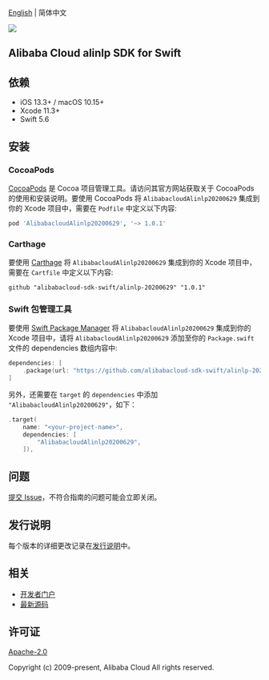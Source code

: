 [English](README.md) | 简体中文

![](https://aliyunsdk-pages.alicdn.com/icons/AlibabaCloud.svg)

## Alibaba Cloud alinlp SDK for Swift

## 依赖

- iOS 13.3+ / macOS 10.15+
- Xcode 11.3+
- Swift 5.6

## 安装

### CocoaPods

[CocoaPods](https://cocoapods.org) 是 Cocoa 项目管理工具。请访问其官方网站获取关于 CocoaPods 的使用和安装说明。要使用 CocoaPods 将 `AlibabacloudAlinlp20200629` 集成到你的 Xcode 项目中，需要在 `Podfile` 中定义以下内容:

```ruby
pod 'AlibabacloudAlinlp20200629', '~> 1.0.1'
```

### Carthage

要使用 [Carthage](https://github.com/Carthage/Carthage) 将 `AlibabacloudAlinlp20200629` 集成到你的 Xcode 项目中，需要在 `Cartfile` 中定义以下内容:

```ogdl
github "alibabacloud-sdk-swift/alinlp-20200629" "1.0.1"
```

### Swift 包管理工具

要使用 [Swift Package Manager](https://swift.org/package-manager/) 将 `AlibabacloudAlinlp20200629` 集成到你的 Xcode 项目中，请将 `AlibabacloudAlinlp20200629` 添加至你的 `Package.swift` 文件的 dependencies 数组内容中:

```swift
dependencies: [
    .package(url: "https://github.com/alibabacloud-sdk-swift/alinlp-20200629.git", from: "1.0.1")
]
```

另外，还需要在 `target` 的 `dependencies` 中添加 `"AlibabacloudAlinlp20200629"`，如下：

```swift
.target(
    name: "<your-project-name>",
    dependencies: [
        "AlibabacloudAlinlp20200629",
    ]),
```

## 问题

[提交 Issue](https://github.com/alibabacloud-sdk-swift/alinlp-20200629/issues/new)，不符合指南的问题可能会立即关闭。

## 发行说明

每个版本的详细更改记录在[发行说明](./ChangeLog.txt)中。

## 相关

* [开发者门户](https://next.api.aliyun.com/home)
* [最新源码](https://github.com/alibabacloud-sdk-swift/alinlp-20200629)

## 许可证

[Apache-2.0](http://www.apache.org/licenses/LICENSE-2.0)

Copyright (c) 2009-present, Alibaba Cloud All rights reserved.
